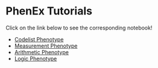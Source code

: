# PhenEx Tutorials

Click on the link below to see the corresponding notebook!

- [Codelist Phenotype](tutorials/phenotypes/CodelistPhenotype_Tutorial.ipynb)
- [Measurement Phenotype](tutorials/phenotypes/MeasurementPhenotype_Tutorial.ipynb)
- [Arithmetic Phenotype](tutorials/phenotypes/ArithmeticPhenotype_Tutorial.ipynb)
- [Logic Phenotype](tutorials/phenotypes/LogicPhenotype_Tutorial.ipynb)
